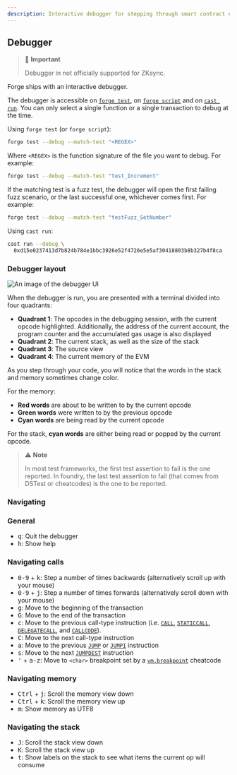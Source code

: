 ```yaml
---
description: Interactive debugger for stepping through smart contract execution with detailed EVM state inspection and navigation controls.
---
```


## Debugger

> 🚨 **Important**
>
> Debugger in not officially supported for ZKsync.
>

Forge ships with an interactive debugger.

The debugger is accessible on [`forge test`](/forge/reference/test), on [`forge script`](/forge/reference/script) and on [`cast run`](/cast/reference/run). You can only select a single function or a single transaction to debug at the time.

Using `forge test` (or `forge script`):

```sh
forge test --debug --match-test "<REGEX>"
```

Where `<REGEX>` is the function signature of the file you want to debug. For example:

```sh
forge test --debug --match-test "test_Increment"
```

If the matching test is a fuzz test, the debugger will open the first failing fuzz scenario, or the last successful one, whichever comes first. For example:

```sh
forge test --debug --match-test "testFuzz_SetNumber"
```

Using `cast run`:

```sh
cast run --debug \
  0xd15e0237413d7b824b784e1bbc3926e52f4726e5e5af30418803b8b327b4f8ca
```

### Debugger layout

![An image of the debugger UI](/debugger.png)

When the debugger is run, you are presented with a terminal divided into four quadrants:

- **Quadrant 1**: The opcodes in the debugging session, with the current opcode highlighted. Additionally, the address of the current account, the program counter and the accumulated gas usage is also displayed
- **Quadrant 2**: The current stack, as well as the size of the stack
- **Quadrant 3**: The source view
- **Quadrant 4**: The current memory of the EVM

As you step through your code, you will notice that the words in the stack and memory sometimes change color.

For the memory:

- **Red words** are about to be written to by the current opcode
- **Green words** were written to by the previous opcode
- **Cyan words** are being read by the current opcode

For the stack, **cyan words** are either being read or popped by the current opcode.

> ⚠️ **Note**
>
> In most test frameworks, the first test assertion to fail is the one reported.
> In foundry, the last test assertion to fail (that comes from DSTest or cheatcodes) is the one to be reported.

### Navigating

### General

- <kbd>q</kbd>: Quit the debugger
- <kbd>h</kbd>: Show help

### Navigating calls

- <kbd>0-9</kbd> + <kbd>k</kbd>: Step a number of times backwards (alternatively scroll up with your mouse)
- <kbd>0-9</kbd> + <kbd>j</kbd>: Step a number of times forwards (alternatively scroll down with your mouse)
- <kbd>g</kbd>: Move to the beginning of the transaction
- <kbd>G</kbd>: Move to the end of the transaction
- <kbd>c</kbd>: Move to the previous call-type instruction (i.e. [`CALL`][op-call], [`STATICCALL`][op-staticcall], [`DELEGATECALL`][op-delegatecall], and [`CALLCODE`][op-callcode]).
- <kbd>C</kbd>: Move to the next call-type instruction
- <kbd>a</kbd>: Move to the previous [`JUMP`][op-jump] or [`JUMPI`][op-jumpi] instruction
- <kbd>s</kbd>: Move to the next [`JUMPDEST`][op-jumpdest] instruction
- <kbd>'</kbd> + <kbd>a-z</kbd>: Move to `<char>` breakpoint set by a [`vm.breakpoint`][cheat-breakpoint] cheatcode

### Navigating memory

- <kbd>Ctrl</kbd> + <kbd>j</kbd>: Scroll the memory view down
- <kbd>Ctrl</kbd> + <kbd>k</kbd>: Scroll the memory view up
- <kbd>m</kbd>: Show memory as UTF8

### Navigating the stack

- <kbd>J</kbd>: Scroll the stack view down
- <kbd>K</kbd>: Scroll the stack view up
- <kbd>t</kbd>: Show labels on the stack to see what items the current op will consume

[op-call]: https://www.evm.codes/#f1
[op-staticcall]: https://www.evm.codes/#fa
[op-delegatecall]: https://www.evm.codes/#f4
[op-callcode]: https://www.evm.codes/#f2
[op-jumpdest]: https://www.evm.codes/#5b
[op-jump]: https://www.evm.codes/#f1
[op-jumpi]: https://www.evm.codes/#57
[cheat-breakpoint]: /reference/cheatcodes/breakpoint
